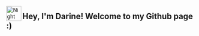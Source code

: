 <img alt="Night Coding" src="./assets/Hand%20Wave.gif" width='40' align="left"/><h2>Hey, I'm Darine! Welcome to my Github page :)</h2>
